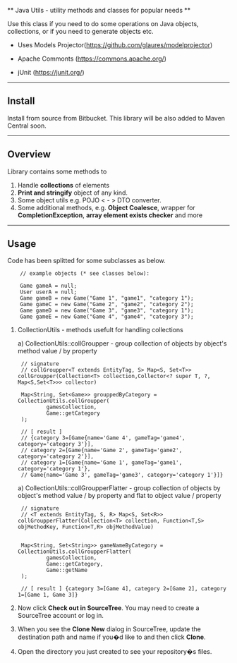 ** Java Utils - utility methods and classes for popular needs **

Use this class if you need to do some operations on Java objects, collections, or if you need to generate objects etc.

* Uses Models Projector(https://github.com/glaures/modelprojector)

* Apache Commonts (https://commons.apache.org/)

* jUnit (https://junit.org/)

---

## Install

Install from source from Bitbucket. This library will be also added to Maven Central soon.

---

## Overview

Library contains some methods to

1. Handle **collections** of elements
2. **Print and stringify** object of any kind.
3. Some object utils e.g. POJO < - > DTO converter.
4. Some additional methods, e.g. **Object Coalesce**, wrapper for **CompletionException**, **array element exists checker** and more


---

## Usage

Code has been splitted for some subclasses as below.

		// example objects (* see classes below):
		
	    Game gameA = null;
        User userA = null;
        Game gameB = new Game("Game 1", "game1", "category 1");
        Game gameC = new Game("Game 2", "game2", "category 2");
        Game gameD = new Game("Game 3", "game3", "category 1");
        Game gameE = new Game("Game 4", "game4", "category 3");
		
		
1. CollectionUtils - methods usefult for handling collections

	a) CollectionUtils::collGroupper - group collection of objects by object's method value / by property

		// signature
		// collGroupper<T extends EntityTag, S> Map<S, Set<T>> collGroupper(Collection<T> collection,Collector<? super T, ?, Map<S,Set<T>>> collector)
		
        Map<String, Set<Game>> grouppedByCategory = CollectionUtils.collGroupper(
                gamesCollection,
                Game::getCategory
        );
	
		// [ result ]
        // {category 3=[Game{name='Game 4', gameTag='game4', category='category 3'}],
        // category 2=[Game{name='Game 2', gameTag='game2', category='category 2'}],
        // category 1=[Game{name='Game 1', gameTag='game1', category='category 1'},
        // Game{name='Game 3', gameTag='game3', category='category 1'}]}
		
	a) CollectionUtils::collGroupperFlatter - group collection of objects by object's method value / by property and flat to object value / property 
	
		// signature
		// <T extends EntityTag, S, R> Map<S, Set<R>> collGroupperFlatter(Collection<T> collection, Function<T,S> objMethodKey, Function<T,R> objMethodValue)

		
        Map<String, Set<String>> gameNameByCategory = CollectionUtils.collGroupperFlatter(
                gamesCollection,
                Game::getCategory,
                Game::getName
        );
		
		// [ result ] {category 3=[Game 4], category 2=[Game 2], category 1=[Game 1, Game 3]}
		
		
2. Now click **Check out in SourceTree**. You may need to create a SourceTree account or log in.
3. When you see the **Clone New** dialog in SourceTree, update the destination path and name if you�d like to and then click **Clone**.
4. Open the directory you just created to see your repository�s files.

